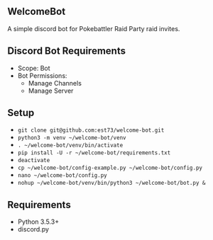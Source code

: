 ## WelcomeBot

A simple discord bot for Pokebattler Raid Party raid invites.

## Discord Bot Requirements

- Scope: Bot
- Bot Permissions:
  - Manage Channels
  - Manage Server
    
## Setup

- `git clone git@github.com:est73/welcome-bot.git`
- `python3 -m venv ~/welcome-bot/venv`
- `. ~/welcome-bot/venv/bin/activate`
- `pip install -U -r ~/welcome-bot/requirements.txt`
- `deactivate`
- `cp ~/welcome-bot/config-example.py ~/welcome-bot/config.py`
- `nano ~/welcome-bot/config.py`
- `nohup ~/welcome-bot/venv/bin/python3 ~/welcome-bot/bot.py &`

## Requirements

- Python 3.5.3+
- discord.py